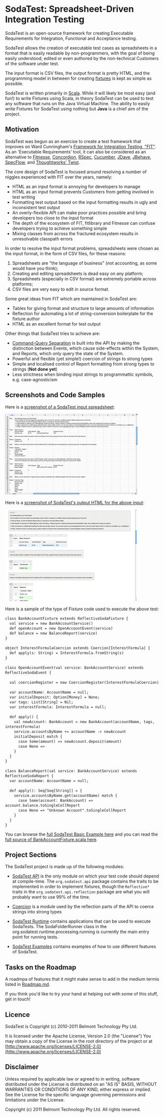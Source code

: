 SodaTest: Spreadsheet-Driven Integration Testing
================================================

SodaTest is an open-source framework for creating Executable Requirements for Integration, Functional and Acceptance testing.

SodaTest allows the creation of executable test cases as spreadsheets in a format that is easily
readable by non-programmers, with the goal of being easily understood, edited or even authored by the
non-technical Customers of the software under test.

The input format is CSV files, the output format is pretty HTML, and the programming model in between for
creating [fixtures](http://en.wikipedia.org/wiki/Test_fixture#Software) is kept as simple as possible.

SodaTest is written primarily in [Scala](http://www.scala-lang.org/).
While it will likely be most easy (and fun!) to write Fixtures using Scala, in theory SodaTest can
be used to test any software that runs on the Java Virtual Machine.
The ability to easily write Fixtures for SodaTest using nothing but **Java** is a chief aim of the project.


Motivation
----------

SodaTest was begun as an exercise to create a test framework that improves on Ward Cunningham's
[Framework for Integration Testing, "FIT"](http://fit.c2.com/).
As an 'Executable Requirements' tool, it can also be considered as an alternative to
[Fitnesse](http://fitnesse.org/),
[Concordion](http://www.concordion.org/),
[RSpec](http://rspec.info/),
[Cucumber](http://cukes.info/),
[JDave](http://jdave.org/),
[JBehave](http://jbehave.org/),
[SpecFlow](http://www.specflow.org/),
and [Thoughtworks' Twist](http://www.thoughtworks-studios.com/agile-test-automation).

The core design of SodaTest is focused around resolving a number of niggles experienced with FIT over
the years, namely:

* HTML as an input format is annoying for developers to manage
* HTML as an input format prevents Customers from getting involved in test writing
* Formatting test output based on the input formatting results in ugly and inconsistent test output
* An overly-flexible API can make poor practices possible and bring developers too close to the input format
* The depth of the ecosystem of FIT, fitlibrary and Fitnesse can confuse developers trying to achieve something simple
* Mixing classes from across the fractured ecosystem results in unresolvable classpath errors

In order to resolve the input format problems, spreadsheets were chosen as the input format,
in the form of CSV files, for these reasons:

1. Spreadsheets are "the language of business" (not accounting, as some would have you think);
2. Creating and editing spreadsheets is dead easy on any platform;
3. Spreadsheets (especially in CSV format) are extremely portable across platforms;
4. CSV files are very easy to edit in source format.

Some great ideas from FIT which are maintained in SodaTest are:

* Tables for giving format and structure to large amounts of information
* Reflection for automating a lot of string-conversion boilerplate for the fixture author
* HTML as an excellent format for test output

Other things that SodaTest tries to achieve are:

* [Command-Query Separation](http://en.wikipedia.org/wiki/Command-query_separation) is built into the
  API by making the distinction between Events, which cause side-effects within the System, and Reports,
  which only query the state of the System.
* Powerful and flexible (yet simple!) coercion of strings to strong types
* Simple and localised control of Report formatting from strong types to strings (**Not done yet**)
* Less strictness when binding input strings to programmattic symbols, e.g. case-agnosticism


Screenshots and Code Samples
----------------------------

Here is a [screenshot of a SodaTest input spreadsheet](https://github.com/GrahamLea/SodaTest/raw/master/images/Basic%20Example%20Source%20Screenshot.png "Screenshot of SodaTest input spreadsheet"):

[![Screenshot of a SodaTest input spreadsheet](https://github.com/GrahamLea/SodaTest/raw/master/images/Basic%20Example%20Source%20Screenshot%20Thumbnail.png)](https://github.com/GrahamLea/SodaTest/raw/master/images/Basic%20Example%20Source%20Screenshot.png)

Here is a [screenshot of SodaTest's output HTML for the above input](https://github.com/GrahamLea/SodaTest/raw/master/images/Basic%20Example%20Output%20Screenshot.png "Screenshot of SodaTest's output HTML"):

[![Screenshot of SodaTest's output HTML](https://github.com/GrahamLea/SodaTest/raw/master/images/Basic%20Example%20Output%20Screenshot%20Thumbnail.png)](https://github.com/GrahamLea/SodaTest/raw/master/images/Basic%20Example%20Output%20Screenshot.png)

Here is a sample of the type of Fixture code used to execute the above test:

    class BankAccountFixture extends ReflectiveSodaFixture {
      val service = new BankAccountService()
      def openAccount = new OpenAccountEvent(service)
      def balance = new BalanceReport(service)
    }

    object InterestFormulaCoercion extends Coercion[InterestFormula] {
      def apply(s: String) = InterestFormula.fromString(s)
    }

    class OpenAccountEvent(val service: BankAccountService) extends ReflectiveSodaEvent {

      val coercionRegister = new CoercionRegister(InterestFormulaCoercion)

      var accountName: AccountName = null;
      var initialDeposit: Option[Money] = None;
      var tags: List[String] = Nil;
      var interestFormula: InterestFormula = null;

      def apply() {
        val newAccount: BankAccount = new BankAccount(accountName, tags, interestFormula)
        service.accountsByName += accountName -> newAccount
        initialDeposit match {
          case Some(amount) => newAccount.deposit(amount)
          case None =>
        }
      }
    }

    class BalanceReport(val service: BankAccountService) extends ReflectiveSodaReport {
      var accountName: AccountName = null;

      def apply(): Seq[Seq[String]] = {
        service.accountsByName.get(accountName) match {
          case Some(account: BankAccount) => account.balance.toSingleCellReport
          case None => "Unknown Account".toSingleCellReport
        }
      }
    }


You can browse the [full SodaTest Basic Example here](https://github.com/GrahamLea/SodaTest/tree/master/sodatest-examples/basic)
and you can read the [full source of BankAccountFixture.scala here](https://github.com/GrahamLea/SodaTest/blob/master/sodatest-examples/basic/src/main/scala/org/sodatest/examples/basic/fixtures/BankAccountFixture.scala).


Project Sections
----------------

The SodaTest project is made up of the following modules:

* [SodaTest API](https://github.com/GrahamLea/SodaTest/tree/master/sodatest-examples)
  is the only module on which your test code should depend at compile-time.
  The `org.sodatest.api` package contains the traits to be implemented in order to implement fixtures,
  though the `Reflective*` traits in the `org.sodatest.api.reflection` package are what you will
  probably want to use 99% of the time.

* [Coercion](https://github.com/GrahamLea/SodaTest/tree/master/coercion)
  is a module used by the reflection parts of the API to coerce strings into strong types

* [SodaTest Runtime](https://github.com/GrahamLea/SodaTest/tree/master/sodatest-runtime)
  contains applications that can be used to execute SodaTests.
  The SodaFolderRunner class in the org.sodatest.runtime.processing.running is currently the main
  entry point for running tests.

* [SodaTest Examples](https://github.com/GrahamLea/SodaTest/tree/master/sodatest-examples)
  contains examples of how to use different features of SodaTest.


Tasks on the Roadmap
--------------------

A roadmpa of features that it might make sense to add in the medium termis listed
in [Roadmap.md](https://github.com/GrahamLea/SodaTest/blob/master/Roadmap.md).

If you think you'd like to try your hand at helping out with some of this stuff, get in touch!


Licence
-------

SodaTest is Copyright (c) 2010-2011 Belmont Technology Pty Ltd.

It is licensed under the Apache License, Version 2.0 (the "License")
You may obtain a copy of the License in the root directory of the project or at [http://www.apache.org/licenses/LICENSE-2.0](http://www.apache.org/licenses/LICENSE-2.0)


Disclaimer
----------

Unless required by applicable law or agreed to in writing, software
distributed under the License is distributed on an "AS IS" BASIS,
WITHOUT WARRANTIES OR CONDITIONS OF ANY KIND, either express or implied.
See the License for the specific language governing permissions and
limitations under the License.


Copyright (c) 2011 Belmont Technology Pty Ltd. All rights reserved.
